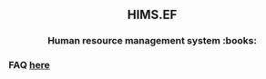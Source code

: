 <h2 align="center">HIMS.EF</h2> 
<h3 align="center">Human resource management system  :books:</h3>

### FAQ <a target="_blank" href="https://github.com/Dev-incubator/HIMS/wiki/FAQ">here</a>
